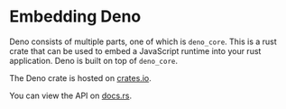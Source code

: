 # Embedding Deno

Deno consists of multiple parts, one of which is `deno_core`. This is a rust
crate that can be used to embed a JavaScript runtime into your rust application.
Deno is built on top of `deno_core`.

The Deno crate is hosted on [crates.io](https://crates.io/crates/deno_core).

You can view the API on [docs.rs](https://docs.rs/deno_core).

<!-- TODO(lucacasonato): better docs -->
